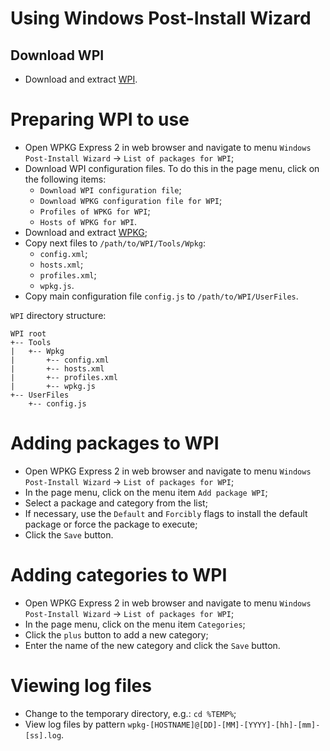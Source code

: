 # Using Windows Post-Install Wizard

## Download WPI

- Download and extract [WPI](https://msfn.org/board/topic/175982-wpi-v872-v873-windows-10-support-modded).

# Preparing WPI to use

- Open WPKG Express 2 in web browser and navigate to menu `Windows Post-Install Wizard` ->
  `List of packages for WPI`;
- Download WPI configuration files. To do this in the page menu, click on the following items:
  * `Download WPI configuration file`;
  * `Download WPKG configuration file for WPI`;
  * `Profiles of WPKG for WPI`;
  * `Hosts of WPKG for WPI`.
- Download and extract [WPKG](https://wpkg.org/Download);
- Copy next files to `/path/to/WPI/Tools/Wpkg`:
  * `config.xml`;
  * `hosts.xml`;
  * `profiles.xml`;
  * `wpkg.js`.
- Copy main configuration file `config.js` to `/path/to/WPI/UserFiles`.

`WPI` directory structure:

  ```text
  WPI root
  +-- Tools
  |   +-- Wpkg
  |       +-- config.xml
  |       +-- hosts.xml
  |       +-- profiles.xml
  |       +-- wpkg.js
  +-- UserFiles
      +-- config.js
  ```

# Adding packages to WPI

- Open WPKG Express 2 in web browser and navigate to menu `Windows Post-Install Wizard` ->
  `List of packages for WPI`;
- In the page menu, click on the menu item `Add package WPI`;
- Select a package and category from the list;
- If necessary, use the `Default` and `Forcibly` flags to install the default
  package or force the package to execute;
- Click the `Save` button.

# Adding categories to WPI

- Open WPKG Express 2 in web browser and navigate to menu `Windows Post-Install Wizard` ->
  `List of packages for WPI`;
- In the page menu, click on the menu item `Categories`;
- Click the `plus` button to add a new category;
- Enter the name of the new category and click the `Save` button.

# Viewing log files

- Change to the temporary directory, e.g.:
  `cd %TEMP%`;
- View log files by pattern `wpkg-[HOSTNAME]@[DD]-[MM]-[YYYY]-[hh]-[mm]-[ss].log`.

